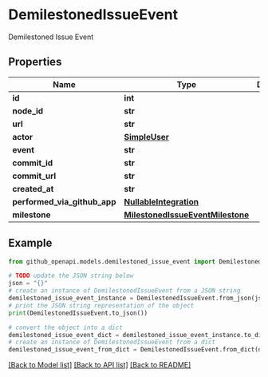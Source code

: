 # DemilestonedIssueEvent

Demilestoned Issue Event

## Properties

Name | Type | Description | Notes
------------ | ------------- | ------------- | -------------
**id** | **int** |  | 
**node_id** | **str** |  | 
**url** | **str** |  | 
**actor** | [**SimpleUser**](SimpleUser.md) |  | 
**event** | **str** |  | 
**commit_id** | **str** |  | 
**commit_url** | **str** |  | 
**created_at** | **str** |  | 
**performed_via_github_app** | [**NullableIntegration**](NullableIntegration.md) |  | 
**milestone** | [**MilestonedIssueEventMilestone**](MilestonedIssueEventMilestone.md) |  | 

## Example

```python
from github_openapi.models.demilestoned_issue_event import DemilestonedIssueEvent

# TODO update the JSON string below
json = "{}"
# create an instance of DemilestonedIssueEvent from a JSON string
demilestoned_issue_event_instance = DemilestonedIssueEvent.from_json(json)
# print the JSON string representation of the object
print(DemilestonedIssueEvent.to_json())

# convert the object into a dict
demilestoned_issue_event_dict = demilestoned_issue_event_instance.to_dict()
# create an instance of DemilestonedIssueEvent from a dict
demilestoned_issue_event_from_dict = DemilestonedIssueEvent.from_dict(demilestoned_issue_event_dict)
```
[[Back to Model list]](../README.md#documentation-for-models) [[Back to API list]](../README.md#documentation-for-api-endpoints) [[Back to README]](../README.md)


